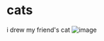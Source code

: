 # cats

i drew my friend's cat
![image](https://github.com/user-attachments/assets/75b25c73-c412-4f60-829a-e3cccfd27217)

